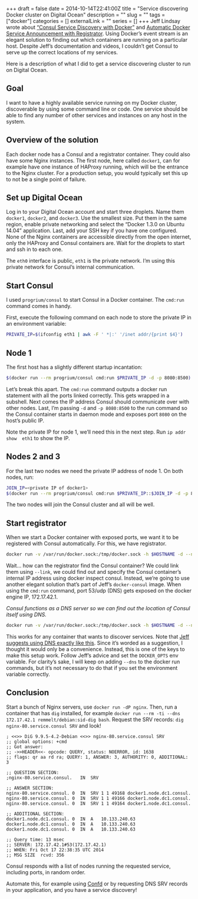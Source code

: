 +++
draft = false
date = 2014-10-14T22:41:00Z
title = "Service discovering Docker cluster on Digital Ocean"
description = ""
slug = ""
tags = ["docker"]
categories = []
externalLink = ""
series = []
+++
Jeff Lindsay wrote about [“Consul Service Discovery with Docker”](http://progrium.com/blog/2014/08/20/consul-service-discovery-with-docker/) and [Automatic Docker Service Announcement with Registrator](http://progrium.com/blog/2014/09/10/automatic-docker-service-announcement-with-registrator/). Using Docker’s event stream is an elegant solution to finding out which containers are running on a particular host. Despite Jeff’s documentation and videos, I couldn’t get Consul to serve up the correct locations of my services.

Here is a description of what I did to get a service discovering cluster to run on Digital Ocean.

## Goal
I want to have a highly available service running on my Docker cluster, discoverable by using some command line or code. One service should be able to find any number of other services and instances on any host in the system.

## Overview of the solution
Each docker node has a Consul and a registrator container. They could also have some Nginx instances. The first node, here called `docker1`, can for example have one instance of HAProxy running, which will be the entrance to the Nginx cluster. For a production setup, you would typically set this up to not be a single point of failure.

## Set up Digital Ocean
Log in to your Digital Ocean account and start three droplets. Name them `docker1`, `docker2`, and `docker3`. Use the smallest size. Put them in the same region, enable private networking and select the “Docker 1.3.0 on Ubuntu 14.04” application. Last, add your SSH key if you have one configured. None of the Nginx containers are accessible directly from the open internet, only the HAProxy and Consul containers are. Wait for the droplets to start and ssh in to each one.

The `eth0` interface is public, `eth1` is the private network. I’m using this private network for Consul’s internal communication.

## Start Consul
I used `progrium/consul` to start Consul in a Docker container. The `cmd:run` command comes in handy.

First, execute the following command on each node to store the private IP in an environment variable:
```bash
PRIVATE_IP=$(ifconfig eth1 | awk -F ' *|:' '/inet addr/{print $4}')
```
## Node 1
The first host has a slightly different startup incantation:

```bash
$(docker run --rm progrium/consul cmd:run $PRIVATE_IP -d -p 8080:8500)
```
Let’s break this apart. The `cmd:run` command outputs a docker run statement with all the ports linked correctly. This gets wrapped in a subshell. Next comes the IP address Consul should communicate over with other nodes. Last, I’m passing `-d` and `-p 8080:8500` to the run command so the Consul container starts in daemon mode and exposes port `8080` on the host’s public IP.

Note the private IP for node 1, we’ll need this in the next step. Run `ip addr show  eth1` to show the IP.

## Nodes 2 and 3
For the last two nodes we need the private IP address of node 1. On both nodes, run:

```bash
JOIN_IP=<private IP of docker1>
$(docker run --rm progrium/consul cmd:run $PRIVATE_IP::$JOIN_IP -d -p 8080:8500)
```
The two nodes will join the Consul cluster and all will be well.

## Start registrator
When we start a Docker container with exposed ports, we want it to be registered with Consul automatically. For this, we have registrator.

```bash
docker run -v /var/run/docker.sock:/tmp/docker.sock -h $HOSTNAME -d --name registrator progrium/registrator consul://?????:8500
```
Wait… how can the registrator find the Consul container? We could link them using `--link`, we could find out and specify the Consul container’s internal IP address using docker inspect consul. Instead, we’re going to use another elegant solution that’s part of Jeff’s `docker-consul` image. When using the `cmd:run` command, port 53/udp (DNS) gets exposed on the docker engine IP, 172.17.42.1.

_Consul functions as a DNS server so we can find out the location of Consul itself using DNS._

```bash
docker run -v /var/run/docker.sock:/tmp/docker.sock -h $HOSTNAME -d --name registrator --dns 172.17.42.1 progrium/registrator consul://consul.service.consul:8500
```
This works for any container that wants to discover services. Note that [Jeff suggests using DNS exactly like this](https://github.com/progrium/docker-consul#dns). Since it’s worded as a suggestion, I thought it would only be a convenience. Instead, this is one of the keys to make this setup work. Follow Jeff’s advice and set the `DOCKER_OPTS` env variable. For clarity’s sake, I will keep on adding `--dns` to the docker run commands, but it’s not necessary to do that if you set the environment variable correctly.

## Conclusion
Start a bunch of Nginx servers, use `docker run -dP nginx`. Then, run a container that has `dig` installed, for example `docker run --rm -ti --dns 172.17.42.1 remmelt/debian:sid-dig bash`. Request the SRV records: `dig nginx-80.service.consul SRV` and look!

```
; <<>> DiG 9.9.5-4.2-Debian <<>> nginx-80.service.consul SRV
;; global options: +cmd
;; Got answer:
;; ->>HEADER<<- opcode: QUERY, status: NOERROR, id: 1638
;; flags: qr aa rd ra; QUERY: 1, ANSWER: 3, AUTHORITY: 0, ADDITIONAL: 3

;; QUESTION SECTION:
;nginx-80.service.consul.	IN	SRV

;; ANSWER SECTION:
nginx-80.service.consul. 0	IN	SRV	1 1 49168 docker1.node.dc1.consul.
nginx-80.service.consul. 0	IN	SRV	1 1 49166 docker1.node.dc1.consul.
nginx-80.service.consul. 0	IN	SRV	1 1 49164 docker1.node.dc1.consul.

;; ADDITIONAL SECTION:
docker1.node.dc1.consul. 0	IN	A	10.133.240.63
docker1.node.dc1.consul. 0	IN	A	10.133.240.63
docker1.node.dc1.consul. 0	IN	A	10.133.240.63

;; Query time: 13 msec
;; SERVER: 172.17.42.1#53(172.17.42.1)
;; WHEN: Fri Oct 17 22:38:35 UTC 2014
;; MSG SIZE  rcvd: 356
```
Consul responds with a list of nodes running the requested service, including ports, in random order.

Automate this, for example using [Confd](https://github.com/kelseyhightower/confd) or by requesting DNS SRV records in your application, and you have a service discovery!